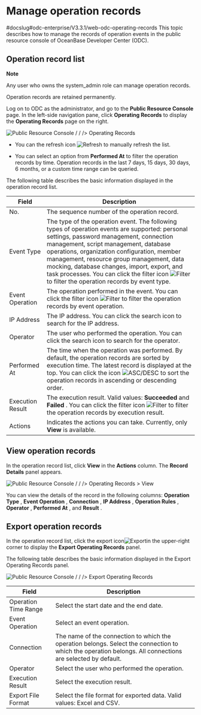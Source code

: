 Manage operation records 
=============================================
#docslug#odc-enterprise/V3.3.1/web-odc-operating-records
This topic describes how to manage the records of operation events in the public resource console of OceanBase Developer Center (ODC). 

Operation record list 
------------------------------------------

**Note**



Any user who owns the system_admin role can manage operation records. 

Operation records are retained permanently.

Log on to ODC as the administrator, and go to the **Public Resource Console** page. In the left-side navigation pane, click **Operating Records** to display the **Operating Records** page on the right. 

![Public Resource Console / / /> Operating Records](https://help-static-aliyun-doc.aliyuncs.com/assets/img/en-US/9014511561/p416950.png)

* You can the refresh icon ![Refresh](https://help-static-aliyun-doc.aliyuncs.com/assets/img/en-US/9014511561/p420125.jpg) to manually refresh the list.

  

* You can select an option from **Performed At** to filter the operation records by time. Operation records in the last 7 days, 15 days, 30 days, 6 months, or a custom time range can be queried.

  




The following table describes the basic information displayed in the operation record list. 


|      Field       |                                                                                                                                                                                                                                                                Description                                                                                                                                                                                                                                                                |
|------------------|-------------------------------------------------------------------------------------------------------------------------------------------------------------------------------------------------------------------------------------------------------------------------------------------------------------------------------------------------------------------------------------------------------------------------------------------------------------------------------------------------------------------------------------------|
| No.              | The sequence number of the operation record.                                                                                                                                                                                                                                                                                                                                                                                                                                                                                              |
| Event Type       | The type of the operation event. The following types of operation events are supported: personal settings, password management, connection management, script management, database operations, organization configuration, member management, resource group management, data mocking, database changes, import, export, and task processes.  You can click the filter icon ![Filter](https://help-static-aliyun-doc.aliyuncs.com/assets/img/en-US/8487860461/p352180.jpg) to filter the operation records by event type. |
| Event Operation  | The operation performed in the event.  You can click the filter icon ![Filter](https://help-static-aliyun-doc.aliyuncs.com/assets/img/en-US/8487860461/p352180.jpg) to filter the operation records by event operation.                                                                                                                                                                                                                                                                                                   |
| IP Address       | The IP address.  You can click the search icon to search for the IP address.                                                                                                                                                                                                                                                                                                                                                                                                                                              |
| Operator         | The user who performed the operation.  You can click the search icon to search for the operator.                                                                                                                                                                                                                                                                                                                                                                                                                          |
| Performed At     | The time when the operation was performed.  By default, the operation records are sorted by execution time. The latest record is displayed at the top.  You can click the icon ![ASC/DESC](https://help-static-aliyun-doc.aliyuncs.com/assets/img/en-US/9014511561/p420143.jpg) to sort the operation records in ascending or descending order.                                                                                                                                                           |
| Execution Result | The execution result. Valid values: **Succeeded** and **Failed** .  You can click the filter icon ![Filter](https://help-static-aliyun-doc.aliyuncs.com/assets/img/en-US/8487860461/p352180.jpg) to filter the operation records by execution result.                                                                                                                                                                                                                                                                     |
| Actions          | Indicates the actions you can take. Currently, only **View** is available.                                                                                                                                                                                                                                                                                                                                                                                                                                                                |



View operation records 
-------------------------------------------

In the operation record list, click **View** in the **Actions** column. The **Record Details** panel appears. 

![Public Resource Console / / /> Operating Records > View](https://help-static-aliyun-doc.aliyuncs.com/assets/img/en-US/9014511561/p416953.png)

You can view the details of the record in the following columns: **Operation Type** , **Event Operation** , **Connection** , **IP Address** , **Operation Rules** , **Operator** , **Performed At** , and **Result** . 

Export operation records 
---------------------------------------------

In the operation record list, click the export icon![Export](https://help-static-aliyun-doc.aliyuncs.com/assets/img/en-US/9014511561/p417273.jpg)in the upper-right corner to display the **Export Operating Records** panel. 

The following table describes the basic information displayed in the Export Operating Records panel.

![Public Resource Console / / /> Export Operating Records](https://help-static-aliyun-doc.aliyuncs.com/assets/img/en-US/9014511561/p417275.png)


|        Field         |                                                                                Description                                                                                 |
|----------------------|----------------------------------------------------------------------------------------------------------------------------------------------------------------------------|
| Operation Time Range | Select the start date and the end date.                                                                                                                                    |
| Event Operation      | Select an event operation.                                                                                                                                                 |
| Connection           | The name of the connection to which the operation belongs.  Select the connection to which the operation belongs. All connections are selected by default. |
| Operator             | Select the user who performed the operation.                                                                                                                               |
| Execution Result     | Select the execution result.                                                                                                                                               |
| Export File Format   | Select the file format for exported data. Valid values: Excel and CSV.                                                                                                     |


